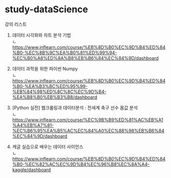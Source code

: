 # study-dataScience

강의 리스트  
1. 데이터 시각화와 차트 분석 기법   
 ㄴ  https://www.inflearn.com/course/%EB%8D%B0%EC%9D%B4%ED%84%B0-%EC%8B%9C%EA%B0%81%ED%99%94-%EC%B0%A8%ED%8A%B8%EB%B6%84%EC%84%9D/dashboard    
 
2. 데이터 과학을 위한 파이썬 Numpy  
 ㄴ  https://www.inflearn.com/course/%EB%8D%B0%EC%9D%B4%ED%84%B0-%EA%B3%BC%ED%95%99-%EB%84%98%ED%8C%8C%EC%9D%B4-%EA%B8%B0%EB%B3%B8/dashboard  
 
3. [Python 실전] 웹크롤링과 데이터분석 : 전세계 축구 선수 몸값 분석  
 ㄴ  https://www.inflearn.com/course/%EC%9B%B9%ED%81%AC%EB%A1%A4%EB%A7%81-%EC%B6%95%EA%B5%AC%EC%84%A0%EC%88%98%EB%B6%84%EC%84%9D/dashboard  
 
4. 캐글 실습으로 배우는 데이터 사이언스  
 ㄴ  https://www.inflearn.com/course/%EB%8D%B0%EC%9D%B4%ED%84%B0-%EC%82%AC%EC%9D%B4%EC%96%B8%EC%8A%A4-kaggle/dashboard  
